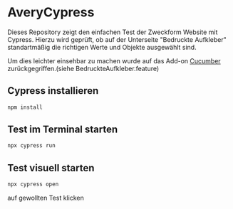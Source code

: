 # AveryCypress
Dieses Repository zeigt den einfachen Test der Zweckform Website mit Cypress. Hierzu wird geprüft, ob auf der Unterseite "Bedruckte Aufkleber" standartmäßig die richtigen Werte und Objekte ausgewählt sind.

Um dies leichter einsehbar zu machen wurde auf das Add-on [Cucumber](https://cucumber.io/) zurückgegriffen.(siehe BedruckteAufkleber.feature)



## Cypress installieren
```bash
npm install
```
## Test im Terminal starten
```bash
npx cypress run
```
## Test visuell starten
```bash
npx cypress open
```
auf gewollten Test klicken

